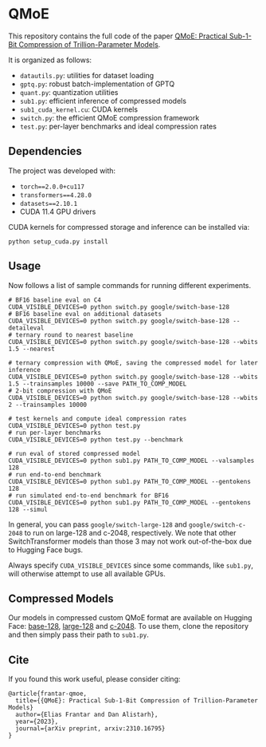 # QMoE

This repository contains the full code of the paper [QMoE: Practical Sub-1-Bit Compression of Trillion-Parameter Models](https://arxiv.org/abs/2310.16795).

It is organized as follows:

* `datautils.py`: utilities for dataset loading
* `gptq.py`: robust batch-implementation of GPTQ
* `quant.py`: quantization utilities
* `sub1.py`: efficient inference of compressed models 
* `sub1_cuda_kernel.cu`: CUDA kernels
* `switch.py`: the efficient QMoE compression framework
* `test.py`: per-layer benchmarks and ideal compression rates 

## Dependencies

The project was developed with:

* `torch==2.0.0+cu117`
* `transformers==4.28.0`
* `datasets==2.10.1` 
* CUDA 11.4 GPU drivers

CUDA kernels for compressed storage and inference can be installed via:

```
python setup_cuda.py install
```

## Usage

Now follows a list of sample commands for running different experiments.

```
# BF16 baseline eval on C4 
CUDA_VISIBLE_DEVICES=0 python switch.py google/switch-base-128 
# BF16 baseline eval on additional datasets 
CUDA_VISIBLE_DEVICES=0 python switch.py google/switch-base-128 --detaileval
# ternary round to nearest baseline 
CUDA_VISIBLE_DEVICES=0 python switch.py google/switch-base-128 --wbits 1.5 --nearest 

# ternary compression with QMoE, saving the compressed model for later inference
CUDA_VISIBLE_DEVICES=0 python switch.py google/switch-base-128 --wbits 1.5 --trainsamples 10000 --save PATH_TO_COMP_MODEL
# 2-bit compression with QMoE
CUDA_VISIBLE_DEVICES=0 python switch.py google/switch-base-128 --wbits 2 --trainsamples 10000

# test kernels and compute ideal compression rates 
CUDA_VISIBLE_DEVICES=0 python test.py
# run per-layer benchmarks
CUDA_VISIBLE_DEVICES=0 python test.py --benchmark

# run eval of stored compressed model
CUDA_VISIBLE_DEVICES=0 python sub1.py PATH_TO_COMP_MODEL --valsamples 128 
# run end-to-end benchmark
CUDA_VISIBLE_DEVICES=0 python sub1.py PATH_TO_COMP_MODEL --gentokens 128
# run simulated end-to-end benchmark for BF16
CUDA_VISIBLE_DEVICES=0 python sub1.py PATH_TO_COMP_MODEL --gentokens 128 --simul
```

In general, you can pass `google/switch-large-128` and `google/switch-c-2048` to run on large-128 and c-2048, respectively. We note that other SwitchTransformer models than those 3 may not work out-of-the-box due to Hugging Face bugs.

Always specify `CUDA_VISIBLE_DEVICES` since some commands, like `sub1.py`, will otherwise attempt to use all available GPUs.

## Compressed Models

Our models in compressed custom QMoE format are available on Hugging Face: [base-128](https://huggingface.co/ISTA-DASLab/switch-base-128_qmoe), [large-128](https://huggingface.co/ISTA-DASLab/switch-large-128_qmoe) and [c-2048](https://huggingface.co/ISTA-DASLab/switch-c-2048_qmoe). To use them, clone the repository and then simply pass their path to `sub1.py`.

## Cite

If you found this work useful, please consider citing: 

```
@article{frantar-qmoe,
  title={{QMoE}: Practical Sub-1-Bit Compression of Trillion-Parameter Models}
  author={Elias Frantar and Dan Alistarh},
  year={2023},
  journal={arXiv preprint, arxiv:2310.16795}
}
```
